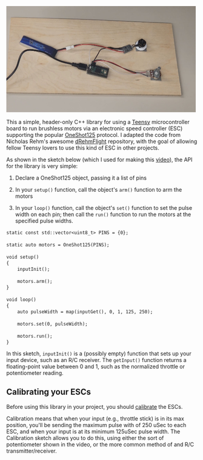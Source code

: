 <a href="https://www.youtube.com/watch?v=b7x2g3awrsw"><img src="screenshot.jpg" width=500></a>

This a simple, header-only C++ library for using a 
[Teensy](https://www.pjrc.com/teensy/)
microcontroller board to run brushless motors via an electronic speed
controller (ESC) supporting the popular
[OneShot125](https://oscarliang.com/oneshot125-esc-quadcopter-fpv/) protocol.  I adapted the code from
Nicholas Rehm's awesome
[dRehmFlight](https://github.com/nickrehm/dRehmFlight) repository, with the goal of allowing
fellow Teensy lovers to use this kind of ESC in other projects.

As shown in the sketch below (which I used for making this
[video](https://www.youtube.com/watch?v=b7x2g3awrsw)), 
the API for the library is very simple: 

1. Declare a OneShot125 object, passing it a list of pins

2. In your ```setup()``` function, call the object's ```arm()``` function to arm the motors

3. In your ```loop()``` function, call the object's ```set()``` function to set the pulse
width on each pin; then call the ```run()``` function to run the motors at the specified
pulse widths.

```
static const std::vector<uint8_t> PINS = {0};

static auto motors = OneShot125(PINS);

void setup() 
{
    inputInit();

    motors.arm(); 
}

void loop() 
{
    auto pulseWidth = map(inputGet(), 0, 1, 125, 250);

    motors.set(0, pulseWidth);

    motors.run();
}
```

In this sketch, ```inputInit()``` is a (possibly empty) function that sets up
your input device, such as an R/C receiver.  The ```getInput()``` function returns
a floating-point value between 0 and 1, such as the normalized throttle or
potentiometer reading.

## Calibrating your ESCs

Before using this library in your project, you should 
[calibrate](examples/Calibrate) the ESCs.

Calibration means that when your input (e.g., throttle stick) is in its max
position, you'll be sending the maximum pulse with of 250 uSec to each ESC, 
and when your input is at its minimum 125uSec pulse width.
The Calibration sketch allows you to do this, using either the sort of
potentiometer shown in the video, or the more common method of and R/C 
transmitter/receiver.
